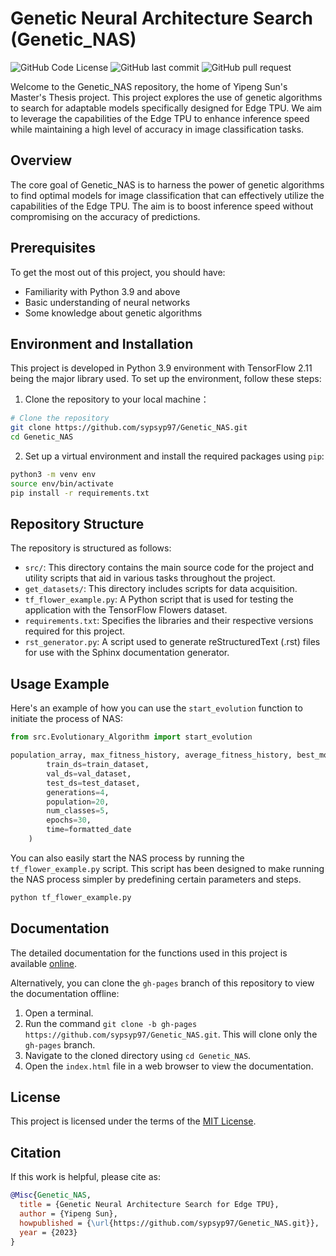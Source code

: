 # Genetic Neural Architecture Search (Genetic_NAS)

![GitHub Code License](https://img.shields.io/github/license/sypsyp97/Genetic_NAS)
![GitHub last commit](https://img.shields.io/github/last-commit/sypsyp97/Genetic_NAS)
![GitHub pull request](https://img.shields.io/badge/PRs-not_welcome-red)


Welcome to the Genetic_NAS repository, the home of Yipeng Sun's Master's Thesis project. This project explores the use of genetic algorithms to search for adaptable models specifically designed for Edge TPU. We aim to leverage the capabilities of the Edge TPU to enhance inference speed while maintaining a high level of accuracy in image classification tasks.

## Overview

The core goal of Genetic_NAS is to harness the power of genetic algorithms to find optimal models for image classification that can effectively utilize the capabilities of the Edge TPU. The aim is to boost inference speed without compromising on the accuracy of predictions.

## Prerequisites

To get the most out of this project, you should have:

- Familiarity with Python 3.9 and above
- Basic understanding of neural networks
- Some knowledge about genetic algorithms

## Environment and Installation

This project is developed in Python 3.9 environment with TensorFlow 2.11 being the major library used. To set up the environment, follow these steps:

1. Clone the repository to your local machine：
 ```bash
# Clone the repository
git clone https://github.com/sypsyp97/Genetic_NAS.git
cd Genetic_NAS
```
2. Set up a virtual environment and install the required packages using `pip`:

```bash
python3 -m venv env
source env/bin/activate
pip install -r requirements.txt
```
## Repository Structure

The repository is structured as follows:

- `src/`: This directory contains the main source code for the project and utility scripts that aid in various tasks throughout the project.
- `get_datasets/`: This directory includes scripts for data acquisition.
- `tf_flower_example.py`: A Python script that is used for testing the application with the TensorFlow Flowers dataset.
- `requirements.txt`: Specifies the libraries and their respective versions required for this project.
- `rst_generator.py`: A script used to generate reStructuredText (.rst) files for use with the Sphinx documentation generator.


## Usage Example

Here's an example of how you can use the `start_evolution` function to initiate the process of NAS:

```python
from src.Evolutionary_Algorithm import start_evolution

population_array, max_fitness_history, average_fitness_history, best_models_arrays = start_evolution(
        train_ds=train_dataset,
        val_ds=val_dataset,
        test_ds=test_dataset,
        generations=4,
        population=20,
        num_classes=5,
        epochs=30,
        time=formatted_date
    )
```

You can also easily start the NAS process by running the `tf_flower_example.py` script. This script has been designed to make running the NAS process simpler by predefining certain parameters and steps.
```bash
python tf_flower_example.py
```

## Documentation

The detailed documentation for the functions used in this project is available [online](https://sypsyp97.github.io/Genetic_NAS/).

Alternatively, you can clone the `gh-pages` branch of this repository to view the documentation offline:

1. Open a terminal.
2. Run the command `git clone -b gh-pages https://github.com/sypsyp97/Genetic_NAS.git`. This will clone only the `gh-pages` branch.
3. Navigate to the cloned directory using `cd Genetic_NAS`.
4. Open the `index.html` file in a web browser to view the documentation.


## License

This project is licensed under the terms of the [MIT License](LICENSE). 

## Citation

If this work is helpful, please cite as:

```bibtex
@Misc{Genetic_NAS,
  title = {Genetic Neural Architecture Search for Edge TPU},
  author = {Yipeng Sun},
  howpublished = {\url{https://github.com/sypsyp97/Genetic_NAS.git}},
  year = {2023}
}
```
